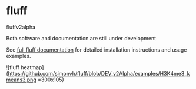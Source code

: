fluff
===========

fluffv2alpha

Both software and documentation are still under development

See [full fluff documentation](http://fluff.readthedocs.org/) for detailed installation instructions and usage examples.

![fluff heatmap](https://github.com/simonvh/fluff/blob/DEV_v2Alpha/examples/H3K4me3_kmeans3.png =300x105)